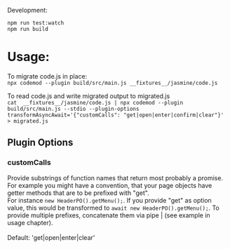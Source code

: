 
Development:

`npm run test:watch` \
`npm run build`

# Usage:

To migrate code.js in place: \
`npx codemod --plugin build/src/main.js __fixtures__/jasmine/code.js` 

To read code.js and write migrated output to migrated.js \
 `cat  __fixtures__/jasmine/code.js | npx codemod --plugin build/src/main.js --stdio --plugin-options transformAsyncAwait='{"customCalls": "get|open|enter|confirm|clear"}' > migrated.js`

 ## Plugin Options

 ### customCalls
 Provide substrings of function names that return most probably a promise. \
 For example you might have a convention, that your page objects have getter methods that are to be prefixed with "get". \
 For instance `new HeaderPO().getMenu();`. If you provide "get" as option value, this would be transformed to `await new HeaderPO().getMenu();`.
 To provide multiple prefixes, concatenate them via pipe | (see example in usage chapter). \
 \
 Default: 'get|open|enter|clear'